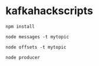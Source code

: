 # kafkahackscripts

`npm install`

`node messages -t mytopic`

`node offsets -t mytopic`

`node producer`
